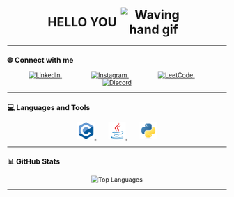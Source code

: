 <h1 align="center" style="display: flex; justify-content: center; align-items: center; gap: 10px;">
  HELLO YOU 
  <img src="https://media4.giphy.com/media/v1.Y2lkPTc5MGI3NjExamttaHFzdnNvdHBwemhvNThiNmd2ejk5cmRkNzJvdmViZDJiYjNkNSZlcD12MV9pbnRlcm5hbF9naWZfYnlfaWQmY3Q9Zw/ZkFJdwctdeoZq/giphy.gif" width="150" alt="Waving hand gif" style="vertical-align: middle;">
</h1>


---
<h3>🌐 Connect with me</h3>

<p align="center">
  <a href="https://linkedin.com/in/mohithkotian" target="_blank" style="margin: 0 20px;">
    <img src="https://raw.githubusercontent.com/rahuldkjain/github-profile-readme-generator/master/src/images/icons/Social/linked-in-alt.svg" alt="LinkedIn" width="45" height="45">
  </a>
  &nbsp;&nbsp;&nbsp&nbsp;&nbsp;&nbsp;
  <a href="https://instagram.com/mohithkotiann" target="_blank" style="margin: 0 20px;">
    <img src="https://raw.githubusercontent.com/rahuldkjain/github-profile-readme-generator/master/src/images/icons/Social/instagram.svg" alt="Instagram" width="45" height="45">
  </a>
  &nbsp;&nbsp;&nbsp&nbsp;&nbsp;&nbsp;
  <a href="https://leetcode.com/mohithkotian" target="_blank" style="margin: 0 20px;">
    <img src="https://raw.githubusercontent.com/rahuldkjain/github-profile-readme-generator/master/src/images/icons/Social/leet-code.svg" alt="LeetCode" width="45" height="45">
  </a>
  &nbsp;&nbsp;&nbsp&nbsp;&nbsp;&nbsp;
  <a href="https://discord.gg/mohith1454" target="_blank" style="margin: 0 20px;">
    <img src="https://raw.githubusercontent.com/rahuldkjain/github-profile-readme-generator/master/src/images/icons/Social/discord.svg" alt="Discord" width="45" height="45">
  </a>
</p>




---

### 💻 Languages and Tools

<p align="center">
  <a href="https://www.cprogramming.com/" target="_blank" rel="noreferrer">
    <img src="https://raw.githubusercontent.com/devicons/devicon/master/icons/c/c-original.svg" alt="C" width="40" height="40"/>
  </a>&nbsp;&nbsp;&nbsp&nbsp;&nbsp;&nbsp
  <a href="https://www.java.com" target="_blank" rel="noreferrer">
    <img src="https://raw.githubusercontent.com/devicons/devicon/master/icons/java/java-original.svg" alt="Java" width="40" height="40"/>
  </a>&nbsp;&nbsp;&nbsp&nbsp;&nbsp;&nbsp
  <a href="https://www.python.org" target="_blank" rel="noreferrer">
    <img src="https://raw.githubusercontent.com/devicons/devicon/master/icons/python/python-original.svg" alt="Python" width="40" height="40"/>
  </a>
</p>

---

### 📊 GitHub Stats


<p align="center">
  <img src="https://github-readme-stats.vercel.app/api/top-langs/?username=mohithkotian&theme=dark&hide_border=false&layout=compact" alt="Top Languages"/>
</p>

---
